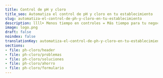 ```yaml
---
title: Control de pH y cloro
title_seo: Automatiza el control de pH y cloro en tu establecimiento
slug: automatiza-el-control-de-ph-y-cloro-en-tu-establecimiento
description: llll➤ Menos tiempo en controles = Más tiempo para tu negocio ✅ Medición en tiempo real, sin intervención manual...
image: logo.png
draft: false
noindex: false
translationKey: automatiza-el-control-de-ph-y-cloro-en-tu-establecimiento
sections:
- file: ph-cloro/header
- file: ph-cloro/problemas
- file: ph-cloro/soluciones
- file: ph-cloro/ahorro
- file: ph-cloro/formulario
---
```

